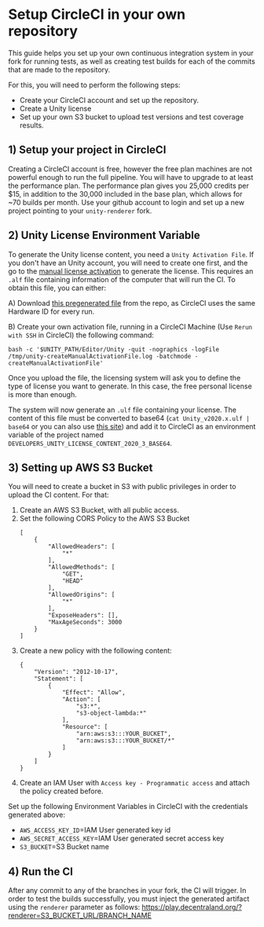 
# Setup CircleCI in your own repository

This guide helps you set up your own continuous integration system in your fork for running tests, as well as creating test builds for each of the commits that are made to the repository. 

For this, you will need to perform the following steps:
- Create your CircleCI account and set up the repository.
- Create a Unity license
- Set up your own S3 bucket to upload test versions and test coverage results. 


## 1) Setup your project in CircleCI

Creating a CircleCI account is free, however the free plan machines are not powerful enough to run the full pipeline. 
You will have to upgrade to at least the performance plan. The performance plan gives you 25,000 credits per $15, in addition to the 30,000 included in the base plan, which allows for ~70 builds per month. 
Use your github account to login and set up a new project pointing to your `unity-renderer` fork.

## 2) Unity License Environment Variable

To generate the Unity license content, you need a `Unity Activation File`. If you don't have an Unity account, you will need to create one first, and the go to the [manual license activation](https://license.unity3d.com/manual) to generate the license. 
This requires an `.alf` file containing information of the computer that will run the CI. To obtain this file, you can either:

A) Download [this pregenerated file](resources/circleci-unity-activation-file-v2020.3.0f1.alf) from the repo, as CircleCI uses the same Hardware ID for every run. 

B) Create your own activation file, running in a CircleCI Machine (Use `Rerun with SSH` in CircleCI) the following command:
```
bash -c '$UNITY_PATH/Editor/Unity -quit -nographics -logFile /tmp/unity-createManualActivationFile.log -batchmode -createManualActivationFile'
```
Once you upload the file, the licensing system will ask you to define the type of license you want to generate. In this case, the free personal license is more than enough.

The system will now generate an `.ulf` file containing your license. The content of this file must be converted to base64 (`cat Unity_v2020.x.ulf | base64` or you can also use [this site](https://www.base64encode.org/)) and add it to CircleCI as an environment variable of the project named `DEVELOPERS_UNITY_LICENSE_CONTENT_2020_3_BASE64`.

## 3) Setting up AWS S3 Bucket
You will need to create a bucket in S3 with public privileges in order to upload the CI content. For that:
1) Create an AWS S3 Bucket, with all public access.
2) Set the following CORS Policy to the AWS S3 Bucket
	```
	[
		{
			"AllowedHeaders": [
				"*"
			],
			"AllowedMethods": [
				"GET",
				"HEAD"
			],
			"AllowedOrigins": [
				"*"
			],
			"ExposeHeaders": [],
			"MaxAgeSeconds": 3000
		}
	]
	```
3) Create a new policy with the following content:
	```
	{
	    "Version": "2012-10-17",
	    "Statement": [
	        {
	            "Effect": "Allow",
	            "Action": [
	                "s3:*",
	                "s3-object-lambda:*"
	            ],
	            "Resource": [
	                "arn:aws:s3:::YOUR_BUCKET",
	                "arn:aws:s3:::YOUR_BUCKET/*"
	            ]
	        }
	    ]
	}
	```
4) Create an IAM User with `Access key - Programmatic access` and attach the policy created before.

Set up the following Environment Variables in CircleCI with the credentials generated above:

- `AWS_ACCESS_KEY_ID`=IAM User generated key id
- `AWS_SECRET_ACCESS_KEY`=IAM User generated secret access key
- `S3_BUCKET`=S3 Bucket name

## 4) Run the CI 
After any commit to any of the branches in your fork, the CI will trigger. In order to test the builds successfully, you must inject the generated artifact using the `renderer` parameter as follows:
https://play.decentraland.org/?renderer=S3_BUCKET_URL/BRANCH_NAME
